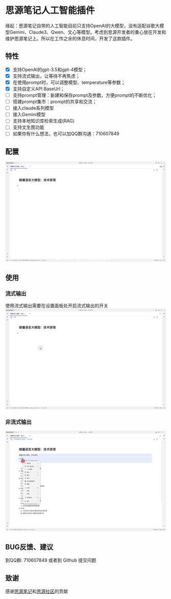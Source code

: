 # 思源笔记人工智能插件

缘起：思源笔记自带的人工智能目前只支持OpenAI的大模型，没有适配谷歌大模型Gemini、Claude3、Qwen、文心等模型。考虑到思源开发者的重心放在开发和维护思源笔记上。所以在工作之余的休息时间，开发了这款插件。


## 特性
- [x] 支持OpenAI的gpt-3.5和gpt-4模型；
- [x] 支持流式输出，让等待不再焦虑；
- [x] 在使用prompt时，可以调整模型、temperature等参数；
- [x] 支持自定义API BaseUrl；
- [ ] 支持prompt管理：新建和保存prompt及参数，方便prompt的不断优化；
- [ ] 搭建prompt集市：prompt的共享和交流；
- [ ] 接入claude系列模型
- [ ] 接入Gemini模型
- [ ] 支持本地知识库检索生成(RAG)
- [ ] 支持文生图功能
- [ ] 如果你有什么想法，也可以加QQ群沟通：710607849

## 配置
![设置](settings.gif)

## 使用
### 流式输出
使用流式输出需要在设置面板处开启流式输出的开关
![流式输出](stream.gif)
### 非流式输出
![非流式输出](no_stream.gif)

## 

## BUG反馈、建议
到QQ群: 710607849
或者到 Github 提交问题
## 致谢
感谢[思源笔记](https://b3log.org/siyuan/)和[思源社区](https://docs.siyuan-note.club/zh-Hans/guide/)的贡献